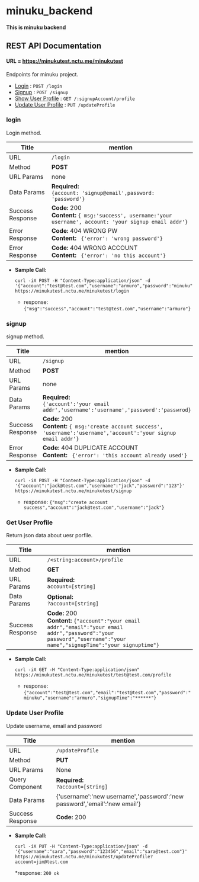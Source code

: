 # minuku_backend
**This is minuku backend**

## REST API Documentation

#### URL = https://minukutest.nctu.me/minukutest
Endpoints for minuku project.

* [Login](#login) : `POST /login`
* [Signup](#signup) : `POST /signup`
* [Show User Profile](#user-profile) : `GET /:signupAccount/profile`
* [Update User Profile](#user-profile) : `PUT /updateProfile`


### login
Login method.

  | Title  | mention |
  | ------------- | ------------- |
  | URL  | `/login`  |
  | Method  | **POST** |
  | URL Params | none |
  | Data Params | **Required:** <br/> `{account: 'signup@email',password: 'password'}` |
  | Success Response  | **Code:** 200 <br /> **Content:** `{ msg:'success', username:'your username', account: 'your signup email addr'}` |
  | Error Response  | **Code:** 404 WRONG PW <br /> **Content:** ` {'error': 'wrong password'}` |
  | Error Response  | **Code:** 404 WRONG ACCOUNT <br /> **Content:** ` {'error': 'no this account'}` |

* **Sample Call:**

  ```curl
  curl -iX POST -H "Content-Type:application/json" -d '{"account":"test@test.com","username":"armuro","password":"minuku","email":"test@test.com"}' https://minukutest.nctu.me/minukutest/login
  ```
  * response: ```{"msg":"success","account":"test@test.com","username":"armuro"}```

### signup
signup method.

  | Title  | mention |
  | ------------- | ------------- |
  | URL  | `/signup`  |
  | Method  | **POST** |
  | URL Params | none |
  | Data Params | **Required:** <br/> `{'account':'your email addr','username':'username','password':'passwrod}` |
  | Success Response  | **Code:** 200 <br /> **Content:** `{ msg:'create account success', 'username':'username','account':'your signup email addr'}` |
  | Error Response  | **Code:** 404 DUPLICATE ACCOUNT <br /> **Content:** ` {'error': 'this account already used'}` |

* **Sample Call:**

  ```curl
  curl -iX POST -H "Content-Type:application/json" -d '{"account":"jack@test.com","username":"jack","password":"123"}' https://minukutest.nctu.me/minukutest/signup
  ```
  * response: ```{"msg":"create account success","account":"jack@test.com","username":"jack"}```


### Get User Profile
Return json data about uesr porfile.

  | Title  | mention |
  | ------------- | ------------- |
  | URL  | `/<string:account>/profile`  |
  | Method  | **GET** |
  | URL Params | **Required:** <br/> `account=[string]` |
  | Data Params | **Optional:** <br/> `?account=[string]` |
  | Success Response  | **Code:** 200 <br /> **Content:** `{"account":"your email addr","email":"your email addr","password":"your password","username":"your name","signupTime":"your signuptime"}` |

* **Sample Call:**

  ```curl
  curl -iX GET -H "Content-Type:application/json" https://minukutest.nctu.me/minukutest/test@test.com/profile
  ```
  * response: ```{"account":"test@test.com","email":"test@test.com","password":"minuku","username":"armuro","signupTime":"******"}```


### Update User Profile
Update username, email and password

  | Title | mention |
  | -------------- | -------------- |
  | URL | `/updateProfile` |
  | Method | **PUT** |
  | URL Params | None |
  | Query Component | **Required:** <br/> `?account=[string]` |
  | Data Params | {'username':'new username','password':'new password','email':'new email'} |
  | Success Response | **Code:** 200 <br /> |

* **Sample Call:**

  ```curl 
  curl -iX PUT -H "Content-Type:application/json" -d '{"username":"sara","password":"123456","email":"sara@test.com"}' https://minukutest.nctu.me/minukutest/updateProfile?account=jim@test.com
  ```
  *response: ```200 ok```
